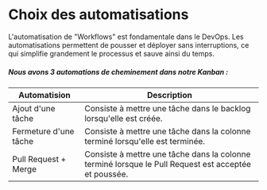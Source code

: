# Choix des automatisations
L'automatisation de "Workflows" est fondamentale dans le DevOps. Les automatisations 
permettent de pousser et déployer sans interruptions, ce qui simplifie grandement le
 processus et sauve ainsi du temps.

##### Nous avons 3 automations de cheminement dans notre Kanban :

| Automatision | Description |
| ----------- | ----------- |
| Ajout d'une tâche | Consiste à mettre une tâche dans le backlog lorsqu'elle est créée. |
| Fermeture d'une tâche | Consiste à mettre une tâche dans la colonne terminé lorsqu'elle est terminée. |
| Pull Request + Merge | Consiste à mettre une tâche dans la colonne terminé lorsque le Pull Request est acceptée et poussée.|
